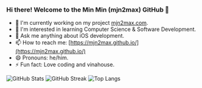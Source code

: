 ### Hi there! Welcome to the Min Min (mjn2max) GitHub 👋

- 🔭 I'm currently working on my project [mjn2max.com](https://mjn2max.com).
- 🌱 I'm interested in learning Computer Science & Software Development.
- 💬 Ask me anything about iOS development.
- 📫 How to reach me: [https://mjn2max.github.io/](https://mjn2max.github.io/)
- 😄 Pronouns: he/him.
- ⚡ Fun fact: Love coding and vinahouse.

![GitHub Stats](https://github-readme-stats.vercel.app/api?username=mjn2max&show_icons=true&icon_color=FF0000&hide_rank=true&theme=swift)
![GitHub Streak](https://github-readme-streak-stats.herokuapp.com?user=mjn2max&background=F6F6F6&border=EAEAEA&ring=FF0000&fire=FF0000&currStreakNum=FF0000&sideNums=FF0000&currStreakLabel=FF0000&sideLabels=FF0000&dates=000000)
![Top Langs](https://github-readme-stats.vercel.app/api/top-langs/?username=mjn2max&layout=compact&theme=swift&langs_count=10)

<!--
**mjn2max/mjn2max** is a ✨ _special_ ✨ repository because its `README.md` (this file) appears on your GitHub profile.

Here are some ideas to get you started:

- 🔭 I’m currently working on ...
- 🌱 I’m currently learning ...
- 👯 I’m looking to collaborate on ...
- 🤔 I’m looking for help with ...
- 💬 Ask me about ...
- 📫 How to reach me: ...
- 😄 Pronouns: ...
- ⚡ Fun fact: ...
-->
